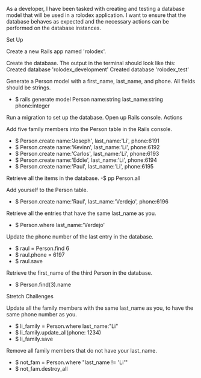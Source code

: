 As a developer, I have been tasked with creating and testing a database model that will be used in a rolodex application. I want to ensure that the database behaves as expected and the necessary actions can be performed on the database instances.

Set Up

Create a new Rails app named 'rolodex'.

Create the database. The output in the terminal should look like this:
Created database 'rolodex_development'
Created database 'rolodex_test'


Generate a Person model with a first_name, last_name, and phone. All fields should be strings.

- $ rails generate model Person name:string last_name:string phone:integer

Run a migration to set up the database.
Open up Rails console.
Actions

Add five family members into the Person table in the Rails console.
- $ Person.create name:'Joseph', last_name:'Li', phone:6191
- $ Person.create name:'Kevinn', last_name:'Li', phone:6192
- $ Person.create name:'Carlos', last_name:'Li', phone:6193
- $ Person.create name:'Eddie', last_name:'Li', phone:6194
- $ Person.create name:'Paul', last_name:'Li', phone:6195

Retrieve all the items in the database.
-$ pp Person.all 


Add yourself to the Person table.
- $ Person.create name:'Raul', last_name:'Verdejo', phone:6196

Retrieve all the entries that have the same last_name as you.
- $ Person.where last_name:'Verdejo'

Update the phone number of the last entry in the database.

- $ raul = Person.find 6
- $ raul.phone = 6197
- $ raul.save

Retrieve the first_name of the third Person in the database.
- $ Person.find(3).name


Stretch Challenges

Update all the family members with the same last_name as you, to have the same phone number as you.
- $ li_family = Person.where last_name:"Li"
- $ li_family.update_all(phone: 1234)
- $ li_family.save

Remove all family members that do not have your last_name.

- $ not_fam = Person.where "last_name != 'Li'"
- $ not_fam.destroy_all

